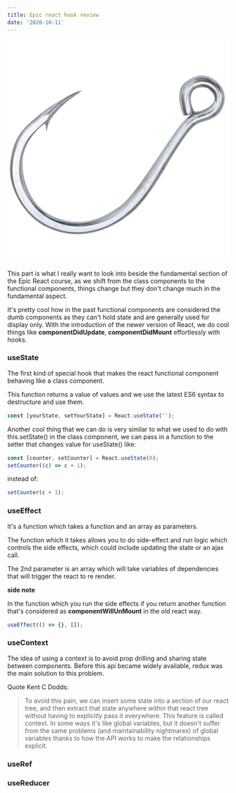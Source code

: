 ```yaml
---
title: Epic react hook review
date: '2020-10-11'
---
```


![intro](./intro.jpg)

This part is what I really want to look into beside the fundamental section of the Epic React course, as we shift from the class components to the functional components, things change but they don't change much in the fundamental aspect.

It's pretty cool how in the past functional components are considered the dumb components as they can't hold state and are generally used for display only. With the introduction of the newer version of React, we do cool things like **componentDidUpdate**, **componentDidMount** effortlessly with hooks.

### useState

The first kind of special hook that makes the react functional component behaving like a class component.

This function returns a value of values and we use the latest ES6 syntax to destructure and use them.

```javascript
const [yourState, setYourState] = React.useState('');
```

Another cool thing that we can do is very similar to what we used to do with this.setState() in the class component, we can pass in a function to the setter that changes value for useState() like:

```javascript
const [counter, setCounter] = React.useState(0);
setCounter((c) => c + 1);
```

instead of:

```javascript
setCounter(c + 1);
```

### useEffect

It's a function which takes a function and an array as parameters.

The function which it takes allows you to do side-effect and run logic which controls the side effects, which could include updating the state or an ajax call.

The 2nd parameter is an array which will take variables of dependencies that will trigger the react to re render.

**side note**

In the function which you run the side effects if you return another function that's considered as **componentWillUnMount** in the old react way.

```javascript
useEffect(() => {}, []);
```

### useContext

The idea of using a context is to avoid prop drilling and sharing state between components. Before this api became widely available, redux was the main solution to this problem.

Quote Kent C Dodds:

> To avoid this pain, we can insert some state into a section of our react tree, and then extract that state anywhere within that react tree without having to explicitly pass it everywhere. This feature is called context. In some ways it's like global variables, but it doesn't suffer from the same problems (and maintainability nightmares) of global variables thanks to how the API works to make the relationships explicit.

### useRef

### useReducer
